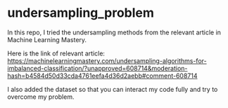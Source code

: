 # undersampling_problem
In this repo, I tried the undersampling methods from the relevant article in Machine Learning Mastery.

Here is the link of relevant article: https://machinelearningmastery.com/undersampling-algorithms-for-imbalanced-classification/?unapproved=608714&moderation-hash=b4584d50d33cda4761eefa4d36d2aebb#comment-608714

I also added the dataset so that you can interact my code fully and try to overcome my problem. 

